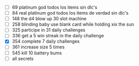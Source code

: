 - [ ] 69 platinum god todos los items sin dlc's
- [ ] 84 real platinum god todos los items de verdad sin dlc's
- [ ] 148 the d4 blow up 30 slot machine
- [ ] 258 blinding baby use blank card while holding xix the sun
- [ ] 325 participe in 31 daily challenges
- [ ] 336 get a 5 win streak in the daily challenge
- [x] 354 complete 7 daily challenges
- [ ] 361 increase size 5 times
- [ ] 545 kill 10 battery bums
- [ ] all secrets